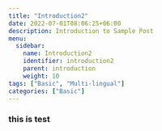 ```yaml
---
title: "Introduction2"
date: 2022-07-01T08:06:25+06:00
description: Introduction to Sample Post
menu:
  sidebar:
    name: Introduction2
    identifier: introduction2
    parent: introduction
    weight: 10
tags: ["Basic", "Multi-lingual"]
categories: ["Basic"]
---
```


### this is test 